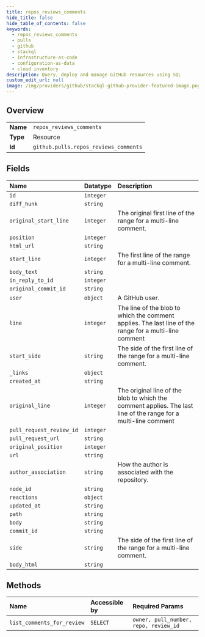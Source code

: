 ```yaml
---
title: repos_reviews_comments
hide_title: false
hide_table_of_contents: false
keywords:
  - repos_reviews_comments
  - pulls
  - github    
  - stackql
  - infrastructure-as-code
  - configuration-as-data
  - cloud inventory
description: Query, deploy and manage GitHub resources using SQL
custom_edit_url: null
image: /img/providers/github/stackql-github-provider-featured-image.png
---
```

  
    

## Overview
<table><tbody>
<tr><td><b>Name</b></td><td><code>repos_reviews_comments</code></td></tr>
<tr><td><b>Type</b></td><td>Resource</td></tr>
<tr><td><b>Id</b></td><td><code>github.pulls.repos_reviews_comments</code></td></tr>
</tbody></table>

## Fields
| Name | Datatype | Description |
|:-----|:---------|:------------|
| `id` | `integer` |  |
| `diff_hunk` | `string` |  |
| `original_start_line` | `integer` | The original first line of the range for a multi-line comment. |
| `position` | `integer` |  |
| `html_url` | `string` |  |
| `start_line` | `integer` | The first line of the range for a multi-line comment. |
| `body_text` | `string` |  |
| `in_reply_to_id` | `integer` |  |
| `original_commit_id` | `string` |  |
| `user` | `object` | A GitHub user. |
| `line` | `integer` | The line of the blob to which the comment applies. The last line of the range for a multi-line comment |
| `start_side` | `string` | The side of the first line of the range for a multi-line comment. |
| `_links` | `object` |  |
| `created_at` | `string` |  |
| `original_line` | `integer` | The original line of the blob to which the comment applies. The last line of the range for a multi-line comment |
| `pull_request_review_id` | `integer` |  |
| `pull_request_url` | `string` |  |
| `original_position` | `integer` |  |
| `url` | `string` |  |
| `author_association` | `string` | How the author is associated with the repository. |
| `node_id` | `string` |  |
| `reactions` | `object` |  |
| `updated_at` | `string` |  |
| `path` | `string` |  |
| `body` | `string` |  |
| `commit_id` | `string` |  |
| `side` | `string` | The side of the first line of the range for a multi-line comment. |
| `body_html` | `string` |  |
## Methods
| Name | Accessible by | Required Params |
|:-----|:--------------|:----------------|
| `list_comments_for_review` | `SELECT` | `owner, pull_number, repo, review_id` |
